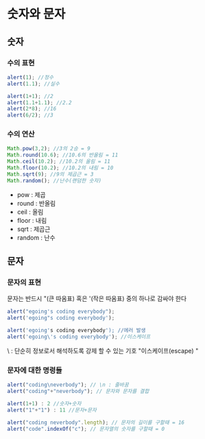 # 숫자와 문자

## 숫자

### 수의 표현

```javascript
alert(1); //정수
alert(1.1); //실수
```

```javascript
alert(1+1); //2
alert(1.1+1.1); //2.2
alert(2*8); //16
alert(6/2); //3
```

### 수의 연산

```javascript
Math.pow(3,2); //3의 2승 = 9
Math.round(10.6); //10.6의 반올림 = 11
Math.ceil(10.2); //10.2의 올림 = 11
Math.floor(10.2); //10.2의 내림 = 10
Math.sqrt(9); //9의 제곱근 = 3 
Math.random(); //난수(랜덤한 숫자)
```

* pow : 제곱
* round : 반올림
* ceil  : 올림
* floor : 내림
* sqrt : 제곱근
* random : 난수

## 문자

### 문자의 표현

문자는 반드시 "\(큰 따옴표\) 혹은 '\(작은 따옴표\) 중의 하나로 감싸야 한다

```javascript
alert("egoing's coding everybody");
alert('egoing"s coding everybody');
```

```javascript
alert('egoing's coding everybody'); //에러 발생
alert('egoing\'s coding everybody'); //이스케이프
```

\  : 단순히 정보로서 해석하도록 강제 할 수 있는 기호 "이스케이프\(escape\) "

### 문자에 대한 명령들

```javascript
alert("coding\neverbody"); // \n : 줄바꿈
alert("coding"+"neverbody"); // 문자와 문자를 결합

alert(1+1) : 2 //숫자+숫자
alert("1"+"1") : 11 //문자+문자

alert("coding neverbody".length); // 문자의 길이를 구할때 = 16
alert("code".indexOf("c"); // 문자열의 숫자를 구할때 = 0
```

